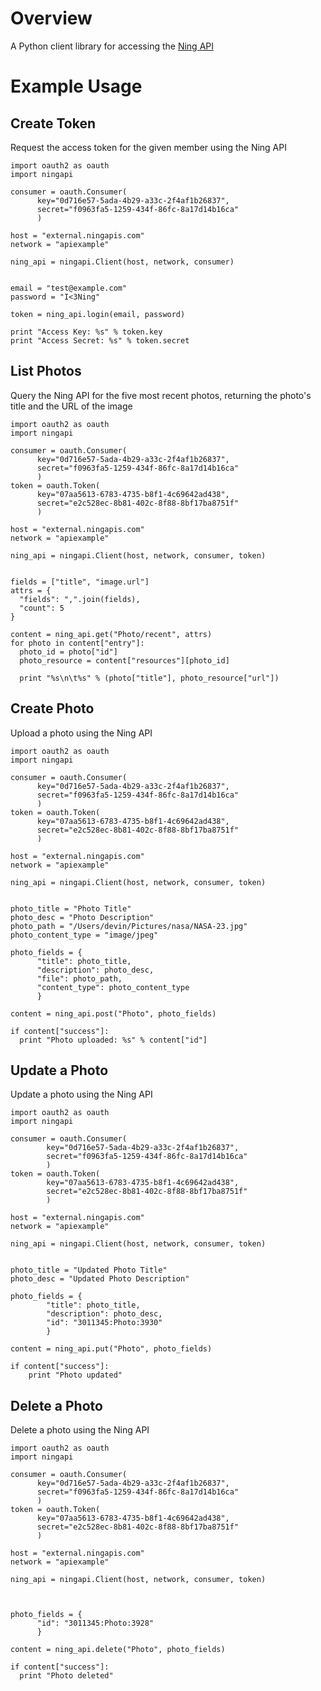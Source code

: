 Overview
========

A Python client library for accessing the [Ning API](http://developer.ning.com/)


Example Usage
=============


Create Token
------------

Request the access token for the given member using the Ning API

    import oauth2 as oauth
    import ningapi

    consumer = oauth.Consumer(
          key="0d716e57-5ada-4b29-a33c-2f4af1b26837",
          secret="f0963fa5-1259-434f-86fc-8a17d14b16ca"
          )

    host = "external.ningapis.com"
    network = "apiexample"

    ning_api = ningapi.Client(host, network, consumer)


    email = "test@example.com"
    password = "I<3Ning"

    token = ning_api.login(email, password)

    print "Access Key: %s" % token.key
    print "Access Secret: %s" % token.secret


List Photos
-----------

Query the Ning API for the five most recent photos, returning the photo's
title and the URL of the image

    import oauth2 as oauth
    import ningapi

    consumer = oauth.Consumer(
          key="0d716e57-5ada-4b29-a33c-2f4af1b26837",
          secret="f0963fa5-1259-434f-86fc-8a17d14b16ca"
          )
    token = oauth.Token(
          key="07aa5613-6783-4735-b8f1-4c69642ad438",
          secret="e2c528ec-8b81-402c-8f88-8bf17ba8751f"
          )

    host = "external.ningapis.com"
    network = "apiexample"

    ning_api = ningapi.Client(host, network, consumer, token)


    fields = ["title", "image.url"]
    attrs = {
      "fields": ",".join(fields),
      "count": 5
    }

    content = ning_api.get("Photo/recent", attrs)
    for photo in content["entry"]:
      photo_id = photo["id"]
      photo_resource = content["resources"][photo_id]

      print "%s\n\t%s" % (photo["title"], photo_resource["url"])


Create Photo
------------

Upload a photo using the Ning API

    import oauth2 as oauth
    import ningapi

    consumer = oauth.Consumer(
          key="0d716e57-5ada-4b29-a33c-2f4af1b26837",
          secret="f0963fa5-1259-434f-86fc-8a17d14b16ca"
          )
    token = oauth.Token(
          key="07aa5613-6783-4735-b8f1-4c69642ad438",
          secret="e2c528ec-8b81-402c-8f88-8bf17ba8751f"
          )

    host = "external.ningapis.com"
    network = "apiexample"

    ning_api = ningapi.Client(host, network, consumer, token)


    photo_title = "Photo Title"
    photo_desc = "Photo Description"
    photo_path = "/Users/devin/Pictures/nasa/NASA-23.jpg"
    photo_content_type = "image/jpeg"

    photo_fields = {
          "title": photo_title,
          "description": photo_desc,
          "file": photo_path,
          "content_type": photo_content_type
          }

    content = ning_api.post("Photo", photo_fields)

    if content["success"]:
      print "Photo uploaded: %s" % content["id"]


Update a Photo
--------------

Update a photo using the Ning API

    import oauth2 as oauth
    import ningapi

    consumer = oauth.Consumer(
            key="0d716e57-5ada-4b29-a33c-2f4af1b26837",
            secret="f0963fa5-1259-434f-86fc-8a17d14b16ca"
            )
    token = oauth.Token(
            key="07aa5613-6783-4735-b8f1-4c69642ad438",
            secret="e2c528ec-8b81-402c-8f88-8bf17ba8751f"
            )

    host = "external.ningapis.com"
    network = "apiexample"

    ning_api = ningapi.Client(host, network, consumer, token)


    photo_title = "Updated Photo Title"
    photo_desc = "Updated Photo Description"

    photo_fields = {
            "title": photo_title,
            "description": photo_desc,
            "id": "3011345:Photo:3930"
            }

    content = ning_api.put("Photo", photo_fields)

    if content["success"]:
        print "Photo updated"


Delete a Photo
--------------

Delete a photo using the Ning API

    import oauth2 as oauth
    import ningapi

    consumer = oauth.Consumer(
          key="0d716e57-5ada-4b29-a33c-2f4af1b26837",
          secret="f0963fa5-1259-434f-86fc-8a17d14b16ca"
          )
    token = oauth.Token(
          key="07aa5613-6783-4735-b8f1-4c69642ad438",
          secret="e2c528ec-8b81-402c-8f88-8bf17ba8751f"
          )

    host = "external.ningapis.com"
    network = "apiexample"

    ning_api = ningapi.Client(host, network, consumer, token)



    photo_fields = {
          "id": "3011345:Photo:3928"
          }

    content = ning_api.delete("Photo", photo_fields)

    if content["success"]:
      print "Photo deleted"
